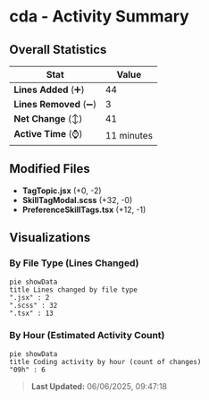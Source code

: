 # cda - Activity Summary 

## Overall Statistics

| Stat                   | Value                                                             |
| ---------------------- | ----------------------------------------------------------------- |
| **Lines Added** (➕)   | 44                                          |
| **Lines Removed** (➖) | 3                                        |
| **Net Change** (↕)    | 41                |
| **Active Time** (⌚)   | 11 minutes |


## Modified Files
- **TagTopic.jsx** (+0, -2)
- **SkillTagModal.scss** (+32, -0)
- **PreferenceSkillTags.tsx** (+12, -1)

## Visualizations

### By File Type (Lines Changed)

```mermaid
pie showData
title Lines changed by file type
".jsx" : 2
".scss" : 32
".tsx" : 13
```

### By Hour (Estimated Activity Count)

```mermaid
pie showData
title Coding activity by hour (count of changes)
"09h" : 6
```


> **Last Updated:** 06/06/2025, 09:47:18